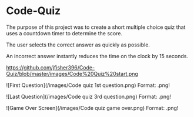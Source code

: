 # Code-Quiz
The purpose of this project was to create a short multiple choice quiz that uses a countdown timer to determine the score.  

The user selects the correct answer as quickly as possible.

An incorrect answer instantly reduces the time on the clock by 15 seconds.

https://github.com/jfisher396/Code-Quiz/blob/master/images/Code%20Quiz%20start.png

![First Question](/images/Code quiz 1st question.png)
Format: .png!

![Last Question](/images/Code quiz 3rd question.png)
Format: .png!

![Game Over Screen](/images/Code quiz game over.png)
Format: .png!
